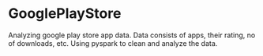 # GooglePlayStore
Analyzing google play store app data. Data consists of apps, their rating, no of downloads, etc. Using pyspark to clean and analyze the data.
